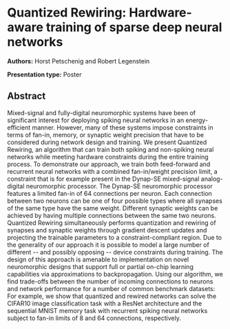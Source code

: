 
# Quantized Rewiring: Hardware-aware training of sparse deep neural networks

**Authors:** Horst Petschenig and Robert Legenstein

**Presentation type:** Poster

## Abstract

Mixed-signal and fully-digital neuromorphic systems have been of significant interest for deploying spiking neural networks in an energy-efficient manner. However, many of these systems impose constraints in terms of fan-in, memory, or synaptic weight precision that have to be considered during network design and training. We present Quantized Rewiring, an algorithm that can train both spiking and non-spiking neural networks while meeting hardware constraints during the entire training process. To demonstrate our approach, we train both feed-forward and recurrent neural networks with a combined fan-in/weight precision limit, a constraint that is for example present in the Dynap-SE mixed-signal analog-digital neuromorphic processor. The Dynap-SE neuromorphic processor features a limited fan-in of 64 connections per neuron. Each connection between two neurons can be one of four possible types where all synapses of the same type have the same weight. Different synaptic weights can be achieved by having multiple connections between the same two neurons. Quantized Rewiring simultaneously performs quantization and rewiring of synapses and synaptic weights through gradient descent updates and projecting the trainable parameters to a constraint-compliant region. Due to the generality of our approach it is possible to model a large number of different -- and possibly opposing -- device constraints during training. The design of this approach is amenable to implementation on novel neuromorphic designs that support full or partial on-chip learning capabilities via approximations to backpropagation. Using our algorithm, we find trade-offs between the number of incoming connections to neurons and network performance for a number of common benchmark datasets: For example, we show that quantized and rewired networks can solve the CIFAR10 image classification task with a ResNet architecture and the sequential MNIST memory task with recurrent spiking neural networks subject to fan-in limits of 8 and 64 connections, respectively. 